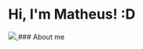 

# Hi, I'm Matheus! :D
<a href="https://www.instagram.com/mth_vilasboas/">
  <img src="https://img.shields.io/badge/Instagram-E4405F?style=for-the-badge&logo=instagram&logoColor=white" />
</a>
### About me

